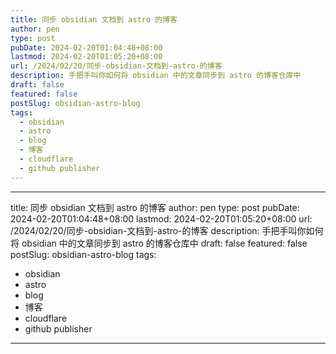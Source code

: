 ```yaml
---
title: 同步 obsidian 文档到 astro 的博客
author: pen
type: post
pubDate: 2024-02-20T01:04:48+08:00
lastmod: 2024-02-20T01:05:20+08:00
url: /2024/02/20/同步-obsidian-文档到-astro-的博客
description: 手把手叫你如何将 obsidian 中的文章同步到 astro 的博客仓库中
draft: false
featured: false
postSlug: obsidian-astro-blog
tags:
  - obsidian
  - astro
  - blog
  - 博客
  - cloudflare
  - github publisher
---
```

---
title: 同步 obsidian 文档到 astro 的博客
author: pen
type: post
pubDate: 2024-02-20T01:04:48+08:00
lastmod: 2024-02-20T01:05:20+08:00
url: /2024/02/20/同步-obsidian-文档到-astro-的博客
description: 手把手叫你如何将 obsidian 中的文章同步到 astro 的博客仓库中
draft: false
featured: false
postSlug:  obsidian-astro-blog
tags:
  - obsidian
  - astro
  - blog
  - 博客
  - cloudflare
  - github publisher
---

